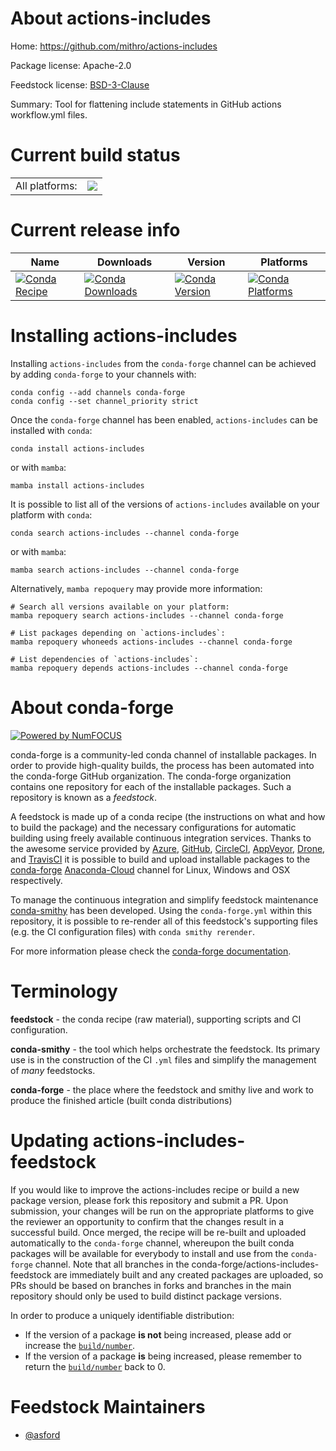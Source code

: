About actions-includes
======================

Home: https://github.com/mithro/actions-includes

Package license: Apache-2.0

Feedstock license: [BSD-3-Clause](https://github.com/conda-forge/actions-includes-feedstock/blob/main/LICENSE.txt)

Summary: Tool for flattening include statements in GitHub actions workflow.yml files.

Current build status
====================


<table><tr><td>All platforms:</td>
    <td>
      <a href="https://dev.azure.com/conda-forge/feedstock-builds/_build/latest?definitionId=12725&branchName=main">
        <img src="https://dev.azure.com/conda-forge/feedstock-builds/_apis/build/status/actions-includes-feedstock?branchName=main">
      </a>
    </td>
  </tr>
</table>

Current release info
====================

| Name | Downloads | Version | Platforms |
| --- | --- | --- | --- |
| [![Conda Recipe](https://img.shields.io/badge/recipe-actions--includes-green.svg)](https://anaconda.org/conda-forge/actions-includes) | [![Conda Downloads](https://img.shields.io/conda/dn/conda-forge/actions-includes.svg)](https://anaconda.org/conda-forge/actions-includes) | [![Conda Version](https://img.shields.io/conda/vn/conda-forge/actions-includes.svg)](https://anaconda.org/conda-forge/actions-includes) | [![Conda Platforms](https://img.shields.io/conda/pn/conda-forge/actions-includes.svg)](https://anaconda.org/conda-forge/actions-includes) |

Installing actions-includes
===========================

Installing `actions-includes` from the `conda-forge` channel can be achieved by adding `conda-forge` to your channels with:

```
conda config --add channels conda-forge
conda config --set channel_priority strict
```

Once the `conda-forge` channel has been enabled, `actions-includes` can be installed with `conda`:

```
conda install actions-includes
```

or with `mamba`:

```
mamba install actions-includes
```

It is possible to list all of the versions of `actions-includes` available on your platform with `conda`:

```
conda search actions-includes --channel conda-forge
```

or with `mamba`:

```
mamba search actions-includes --channel conda-forge
```

Alternatively, `mamba repoquery` may provide more information:

```
# Search all versions available on your platform:
mamba repoquery search actions-includes --channel conda-forge

# List packages depending on `actions-includes`:
mamba repoquery whoneeds actions-includes --channel conda-forge

# List dependencies of `actions-includes`:
mamba repoquery depends actions-includes --channel conda-forge
```


About conda-forge
=================

[![Powered by
NumFOCUS](https://img.shields.io/badge/powered%20by-NumFOCUS-orange.svg?style=flat&colorA=E1523D&colorB=007D8A)](https://numfocus.org)

conda-forge is a community-led conda channel of installable packages.
In order to provide high-quality builds, the process has been automated into the
conda-forge GitHub organization. The conda-forge organization contains one repository
for each of the installable packages. Such a repository is known as a *feedstock*.

A feedstock is made up of a conda recipe (the instructions on what and how to build
the package) and the necessary configurations for automatic building using freely
available continuous integration services. Thanks to the awesome service provided by
[Azure](https://azure.microsoft.com/en-us/services/devops/), [GitHub](https://github.com/),
[CircleCI](https://circleci.com/), [AppVeyor](https://www.appveyor.com/),
[Drone](https://cloud.drone.io/welcome), and [TravisCI](https://travis-ci.com/)
it is possible to build and upload installable packages to the
[conda-forge](https://anaconda.org/conda-forge) [Anaconda-Cloud](https://anaconda.org/)
channel for Linux, Windows and OSX respectively.

To manage the continuous integration and simplify feedstock maintenance
[conda-smithy](https://github.com/conda-forge/conda-smithy) has been developed.
Using the ``conda-forge.yml`` within this repository, it is possible to re-render all of
this feedstock's supporting files (e.g. the CI configuration files) with ``conda smithy rerender``.

For more information please check the [conda-forge documentation](https://conda-forge.org/docs/).

Terminology
===========

**feedstock** - the conda recipe (raw material), supporting scripts and CI configuration.

**conda-smithy** - the tool which helps orchestrate the feedstock.
                   Its primary use is in the construction of the CI ``.yml`` files
                   and simplify the management of *many* feedstocks.

**conda-forge** - the place where the feedstock and smithy live and work to
                  produce the finished article (built conda distributions)


Updating actions-includes-feedstock
===================================

If you would like to improve the actions-includes recipe or build a new
package version, please fork this repository and submit a PR. Upon submission,
your changes will be run on the appropriate platforms to give the reviewer an
opportunity to confirm that the changes result in a successful build. Once
merged, the recipe will be re-built and uploaded automatically to the
`conda-forge` channel, whereupon the built conda packages will be available for
everybody to install and use from the `conda-forge` channel.
Note that all branches in the conda-forge/actions-includes-feedstock are
immediately built and any created packages are uploaded, so PRs should be based
on branches in forks and branches in the main repository should only be used to
build distinct package versions.

In order to produce a uniquely identifiable distribution:
 * If the version of a package **is not** being increased, please add or increase
   the [``build/number``](https://docs.conda.io/projects/conda-build/en/latest/resources/define-metadata.html#build-number-and-string).
 * If the version of a package **is** being increased, please remember to return
   the [``build/number``](https://docs.conda.io/projects/conda-build/en/latest/resources/define-metadata.html#build-number-and-string)
   back to 0.

Feedstock Maintainers
=====================

* [@asford](https://github.com/asford/)

